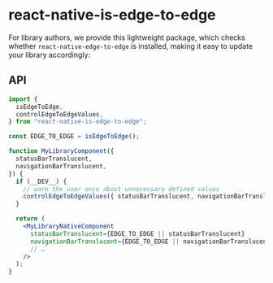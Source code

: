 # react-native-is-edge-to-edge

For library authors, we provide this lightweight package, which checks whether `react-native-edge-to-edge` is installed, making it easy to update your library accordingly:

## API

```jsx
import {
  isEdgeToEdge,
  controlEdgeToEdgeValues,
} from "react-native-is-edge-to-edge";

const EDGE_TO_EDGE = isEdgeToEdge();

function MyLibraryComponent({
  statusBarTranslucent,
  navigationBarTranslucent,
}) {
  if (__DEV__) {
    // warn the user once about unnecessary defined values
    controlEdgeToEdgeValues({ statusBarTranslucent, navigationBarTranslucent });
  }

  return (
    <MyLibraryNativeComponent
      statusBarTranslucent={EDGE_TO_EDGE || statusBarTranslucent}
      navigationBarTranslucent={EDGE_TO_EDGE || navigationBarTranslucent}
      // …
    />
  );
}
```
